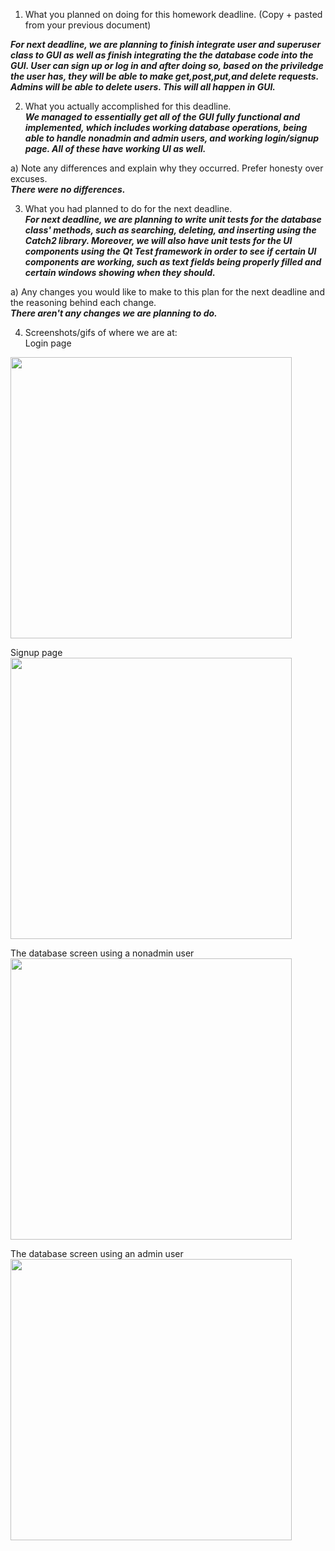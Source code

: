1. What you planned on doing for this homework deadline. (Copy + pasted from your previous document)

***For next deadline, we are planning to finish integrate user and superuser class to GUI as well as finish integrating the the database code into the GUI. User can sign up or log in and after doing so, based on the priviledge the user has, they will be able to make get,post,put,and delete requests. Admins will be able to delete users. This will all happen in GUI.***

2. What you actually accomplished for this deadline.  
***We managed to essentially get all of the GUI fully functional and implemented, which includes working database operations, being able to handle nonadmin and admin users, and working login/signup page. All of these have working UI as well.***  

  a) Note any differences and explain why they occurred. Prefer honesty over excuses.  
***There were no differences.***  

3. What you had planned to do for the next deadline.  
***For next deadline, we are planning to write unit tests for the database class' methods, such as searching, deleting, and inserting using the Catch2 library. Moreover, we will also have unit tests for the UI components using the Qt Test framework in order to see if certain UI components are working, such as text fields being properly filled and certain windows showing when they should.***    

  a) Any changes you would like to make to this plan for the next deadline and the reasoning behind each change.  
***There aren't any changes we are planning to do.***  
  
4. Screenshots/gifs of where we are at:  
Login page  
<img src="https://i.imgur.com/eLdKhJz.png" width="450">  
  
Signup page  
<img src="https://i.imgur.com/13DKSaa.png" width="450">  
  
The database screen using a nonadmin user  
<img src="https://i.imgur.com/6gQWKDH.png" width="450">  
  
The database screen using an admin user  
<img src="https://i.imgur.com/I1q19gh.png" width="450">  


